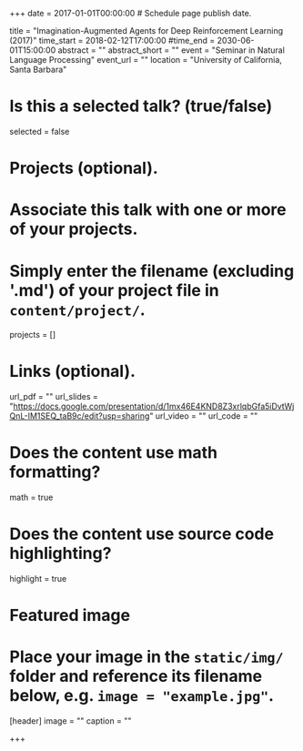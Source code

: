 +++
date = 2017-01-01T00:00:00  # Schedule page publish date.

title = "Imagination-Augmented Agents for Deep Reinforcement Learning (2017)"
time_start = 2018-02-12T17:00:00
#time_end = 2030-06-01T15:00:00
abstract = ""
abstract_short = ""
event = "Seminar in Natural Language Processing"
event_url = ""
location = "University of California, Santa Barbara"

# Is this a selected talk? (true/false)
selected = false

# Projects (optional).
#   Associate this talk with one or more of your projects.
#   Simply enter the filename (excluding '.md') of your project file in `content/project/`.
projects = []

# Links (optional).
url_pdf = ""
url_slides = "https://docs.google.com/presentation/d/1mx46E4KND8Z3xrlqbGfa5iDvtWjQnL-IM1SEQ_taB9c/edit?usp=sharing"
url_video = ""
url_code = ""

# Does the content use math formatting?
math = true

# Does the content use source code highlighting?
highlight = true

# Featured image
# Place your image in the `static/img/` folder and reference its filename below, e.g. `image = "example.jpg"`.
[header]
image = ""
caption = ""

+++
